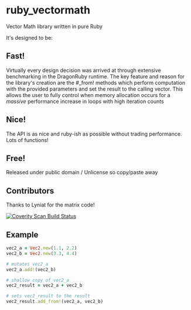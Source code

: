 # ruby_vectormath

Vector Math library written in pure Ruby

It's designed to be:

## Fast!
Virtually every design decision was arrived at through extensive benchmarking in the DragonRuby runtime.
The key feature and reason for the library's creation are the #_from! methods which perform computation with the provided parameters and set the result to the calling vector.
This allows the user to fully control when memory allocation occurs for a *massive* performance increase in loops with high iteration counts

## Nice!
The API is as nice and ruby-ish as possible without trading performance.  Lots of functions!

## Free!
Released under public domain / Unlicense so copy/paste away

## Contributors
Thanks to Lyniat for the matrix code!

[![Coverity Scan Build Status](https://scan.coverity.com/projects/24654/badge.svg)](https://scan.coverity.com/projects/xenobrain-ruby_vectormath)

## Example
```ruby
vec2_a = Vec2.new(1.1, 2.2)
vec2_b = Vec2.new(3.3, 4.4)

# mutates vec2_a
vec2_a.add!(vec2_b)

# shallow copy of vec2_a
vec2_result = vec2_a + vec2_b

# sets vec2_result to the result
vec2_result.add_from!(vec2_a, vec2_b)
```
